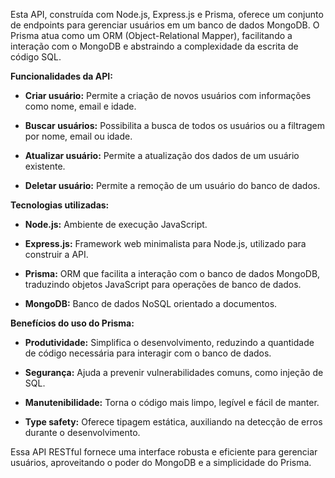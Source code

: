 Esta API, construída com Node.js, Express.js e Prisma, oferece um conjunto de endpoints para gerenciar usuários em um banco de dados MongoDB. O Prisma atua como um ORM (Object-Relational Mapper), facilitando a interação com o MongoDB e abstraindo a complexidade da escrita de código SQL.

**Funcionalidades da API:**

*   **Criar usuário:** Permite a criação de novos usuários com informações como nome, email e idade.
    
*   **Buscar usuários:** Possibilita a busca de todos os usuários ou a filtragem por nome, email ou idade.
    
*   **Atualizar usuário:** Permite a atualização dos dados de um usuário existente.
    
*   **Deletar usuário:** Permite a remoção de um usuário do banco de dados.
    

**Tecnologias utilizadas:**

*   **Node.js:** Ambiente de execução JavaScript.
    
*   **Express.js:** Framework web minimalista para Node.js, utilizado para construir a API.
    
*   **Prisma:** ORM que facilita a interação com o banco de dados MongoDB, traduzindo objetos JavaScript para operações de banco de dados.
    
*   **MongoDB:** Banco de dados NoSQL orientado a documentos.
    

**Benefícios do uso do Prisma:**

*   **Produtividade:** Simplifica o desenvolvimento, reduzindo a quantidade de código necessária para interagir com o banco de dados.
    
*   **Segurança:** Ajuda a prevenir vulnerabilidades comuns, como injeção de SQL.
    
*   **Manutenibilidade:** Torna o código mais limpo, legível e fácil de manter.
    
*   **Type safety:** Oferece tipagem estática, auxiliando na detecção de erros durante o desenvolvimento.
    

Essa API RESTful fornece uma interface robusta e eficiente para gerenciar usuários, aproveitando o poder do MongoDB e a simplicidade do Prisma.
